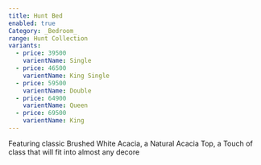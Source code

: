 ```yaml
---
title: Hunt Bed
enabled: true
Category: _Bedroom_
range: Hunt Collection
variants:
  - price: 39500
    varientName: Single
  - price: 46500
    varientName: King Single
  - price: 59500
    varientName: Double
  - price: 64900
    varientName: Queen
  - price: 69500
    varientName: King
---
```

Featuring classic Brushed White Acacia, a Natural Acacia Top, a Touch of class that will fit into almost any decore

